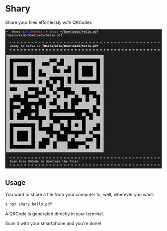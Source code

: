 # Shary
Share your files effortlessly with QRCodes

![Shary](shary.png)

## Usage
You want to share a file from your computer to, well, wherever you want:

```bash
$ npx shary hello.pdf
```

A QRCode is generated directly in your terminal.

Scan it with your smartphone and you're done!
